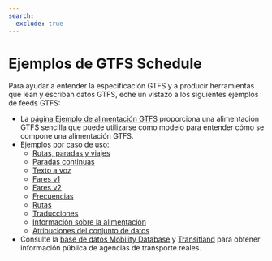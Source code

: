 ```yaml
---
search:
  exclude: true
---
```


# Ejemplos de GTFS Schedule

Para ayudar a entender la especificación GTFS y a producir herramientas que lean y escriban datos GTFS, eche un vistazo a los siguientes ejemplos de feeds GTFS:

- La [página Ejemplo de alimentación GTFS](/es/schedule/example-feed) proporciona una alimentación GTFS sencilla que puede utilizarse como modelo para entender cómo se compone una alimentación GTFS.
- Ejemplos por caso de uso:
    - [Rutas, paradas y viajes](routes-stops-trips)
    - [Paradas continuas](continuous-stops)
    - [Texto a voz](text-to-speech)
    - [Fares v1](fares-v1)
    - [Fares v2](fares-v2)
    - [Frecuencias](frequencies)
    - [Rutas](pathways)
    - [Traducciones](translations)
    - [Información sobre la alimentación](feed-info)
    - [Atribuciones del conjunto de datos](attributions)
- Consulte la [base de datos Mobility Database](https://database.mobilitydata.org/) y [Transitland](https://www.transit.land/) para obtener información pública de agencias de transporte reales.
